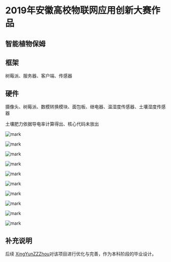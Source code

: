 # 2019年安徽高校物联网应用创新大赛作品

## 智能植物保姆

## 框架

树莓派、服务器、客户端、传感器

## 硬件

摄像头、树莓派、数模转换模块、面包板、继电器、温湿度传感器、土壤湿度传感器

土壤肥力依据导电率计算得出、核心代码未放出

![mark](http://tuchuang.xchcloud.cn/blog/20200614/AuYbIpJ94SgM.png)

![mark](http://tuchuang.xchcloud.cn/blog/20200614/psRU4vSOVMX4.png)

![mark](http://tuchuang.xchcloud.cn/blog/20200614/CHTfShvN7W9c.png)

![mark](http://tuchuang.xchcloud.cn/blog/20200614/fRWGgTQjQxEJ.png)

![mark](http://tuchuang.xchcloud.cn/blog/20200614/MMzmfPPP8gMi.png)

![mark](http://tuchuang.xchcloud.cn/blog/20200614/bC52q5ratv6c.png)

![mark](http://tuchuang.xchcloud.cn/blog/20200614/VV5hpgf7rAcc.png)

![mark](http://tuchuang.xchcloud.cn/blog/20200614/akyVI7Pm4qzJ.png)

![mark](http://tuchuang.xchcloud.cn/blog/20200614/H4ropyJU8Smk.png)

![mark](http://tuchuang.xchcloud.cn/blog/20200614/H9XnQYKWOYCW.png)

## 补充说明

后续 [XingYunZZZhou](https://github.com/XingYunZZZhou)对该项目进行优化与完善，作为本科阶段的毕业设计。